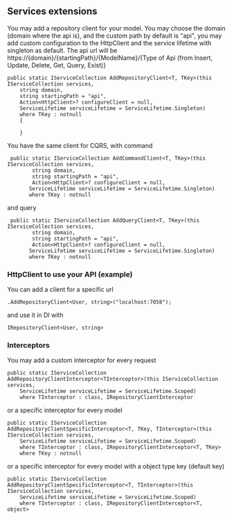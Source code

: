 ﻿## Services extensions
You may add a repository client for your model. You may choose the domain (domain where the api is), and the custom path by default is "api", you may add custom configuration to the HttpClient and the service lifetime with singleton as default. The api url will be https://{domain}/{startingPath}/{ModelName}/{Type of Api (from Insert, Update, Delete, Get, Query, Exist)}

    public static IServiceCollection AddRepositoryClient<T, TKey>(this IServiceCollection services,
        string domain,
        string startingPath = "api",
        Action<HttpClient>? configureClient = null,
        ServiceLifetime serviceLifetime = ServiceLifetime.Singleton)
        where TKey : notnull
        {

        }

You have the same client for CQRS, with command
    
     public static IServiceCollection AddCommandClient<T, TKey>(this IServiceCollection services,
            string domain,
            string startingPath = "api",
            Action<HttpClient>? configureClient = null,
           ServiceLifetime serviceLifetime = ServiceLifetime.Singleton)
           where TKey : notnull

and query
    
     public static IServiceCollection AddQueryClient<T, TKey>(this IServiceCollection services,
            string domain,
            string startingPath = "api",
            Action<HttpClient>? configureClient = null,
           ServiceLifetime serviceLifetime = ServiceLifetime.Singleton)
           where TKey : notnull

### HttpClient to use your API (example)
You can add a client for a specific url

    .AddRepositoryClient<User, string>("localhost:7058");
    
and use it in DI with
    
    IRepositoryClient<User, string>

### Interceptors
You may add a custom interceptor for every request

    public static IServiceCollection AddRepositoryClientInterceptor<TInterceptor>(this IServiceCollection services,
        ServiceLifetime serviceLifetime = ServiceLifetime.Scoped)
        where TInterceptor : class, IRepositoryClientInterceptor

or a specific interceptor for every model
    
    public static IServiceCollection AddRepositoryClientSpecificInterceptor<T, TKey, TInterceptor>(this IServiceCollection services,
        ServiceLifetime serviceLifetime = ServiceLifetime.Scoped)
        where TInterceptor : class, IRepositoryClientInterceptor<T, TKey>
        where TKey : notnull

or a specific interceptor for every model with a object type key (default key)
    
    public static IServiceCollection AddRepositoryClientSpecificInterceptor<T, TInterceptor>(this IServiceCollection services,
        ServiceLifetime serviceLifetime = ServiceLifetime.Scoped)
        where TInterceptor : class, IRepositoryClientInterceptor<T, object>